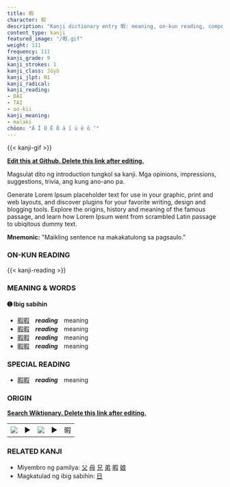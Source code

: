 ```yaml
---
title: 暇
character: 暇
description: "Kanji dictionary entry 暇: meaning, on-kun reading, compounds, origin, related kanji"
content_type: kanji
featured_image: "/暇.gif"
weight: 111
frequency: 111
kanji_grade: 9
kanji_strokes: 1
kanji_class: Jōyō
kanji_jlpt: N1
kanji_radical: 
kanji_reading: 
- DAI
- TAI
- oo-kii
kanji_meaning:
- malaki
chōon: "Ā Ī Ū Ē Ō ā ī ū ē ō ’"
---
```

[//]: # (Don't edit the line below. Kanji animated GIF code is automatically generated.)
{{< kanji-gif >}}

[//]: # (Edit below this line.)

**[Edit this at Github. Delete this link after editing.](https://github.com/tim0g/tim/tree/main/content/kanji/暇/index.md)**

Magsulat dito ng introduction tungkol sa kanji. Mga opinions, impressions, suggestions, trivia, ang kung ano-ano pa.

Generate Lorem Ipsum placeholder text for use in your graphic, print and web layouts, and discover plugins for your favorite writing, design and blogging tools. Explore the origins, history and meaning of the famous passage, and learn how Lorem Ipsum went from scrambled Latin passage to ubiqitous dummy text.
 
**Mnemonic:** "Maikling sentence na makakatulong sa pagsaulo."

### ON-KUN READING

[//]: # (Don't edit the line below. ON-KUN READING code is automatically generated.)
{{< kanji-reading >}}

### MEANING & WORDS

#### ➊ **Ibig sabihin**
  - [暇](../暇)[暇](../暇)　***reading***　meaning
  - [暇](../暇)[暇](../暇)　***reading***　meaning
  - [暇](../暇)[暇](../暇)　***reading***　meaning
  - [暇](../暇)[暇](../暇)　***reading***　meaning

### SPECIAL READING
  - [暇](../暇)[暇](../暇)　***reading***　meaning

### ORIGIN

**[Search Wiktionary. Delete this link after editing.](https://wiktionary.org/wiki/暇)**
<table class="kanji-table"><tr><td>
<img src="60px-暇-bronze.svg.png">
</td><td>▶</td><td>
<img src="60px-暇-oracle.svg.png">
</td><td>▶</td>
<td class="kanji-origin">暇</td>
</tr></table>

### RELATED KANJI
- Miyembro ng pamilya: [父](../父) [母](../母) [兄](../兄) [弟](../弟) [暇](../暇) [娘](../娘)
- Magkatulad ng ibig sabihin: [日](../日)
